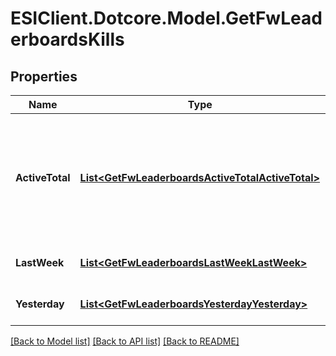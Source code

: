 # ESIClient.Dotcore.Model.GetFwLeaderboardsKills
## Properties

Name | Type | Description | Notes
------------ | ------------- | ------------- | -------------
**ActiveTotal** | [**List&lt;GetFwLeaderboardsActiveTotalActiveTotal&gt;**](GetFwLeaderboardsActiveTotalActiveTotal.md) | Top 4 ranking of factions active in faction warfare by total kills. A faction is considered \&quot;active\&quot; if they have participated in faction warfare in the past 14 days | 
**LastWeek** | [**List&lt;GetFwLeaderboardsLastWeekLastWeek&gt;**](GetFwLeaderboardsLastWeekLastWeek.md) | Top 4 ranking of factions by kills in the past week | 
**Yesterday** | [**List&lt;GetFwLeaderboardsYesterdayYesterday&gt;**](GetFwLeaderboardsYesterdayYesterday.md) | Top 4 ranking of factions by kills in the past day | 

[[Back to Model list]](../README.md#documentation-for-models) [[Back to API list]](../README.md#documentation-for-api-endpoints) [[Back to README]](../README.md)

